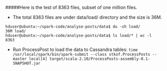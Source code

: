 #####Here is the test of 8363 files, subset of one million files. 

* The total 8363 files are under data/load/ directory and the size is 36M.
```
hduser@ubuntu:~/spark-code/analyse-posts/data$ du -sh load/
36M	load/
hduser@ubuntu:~/spark-code/analyse-posts/data$ ls load/* | wc -l
8363
```
* Run ProcessPost to load the data to Cassandra tables:
`time /usr/local/spark/bin/spark-submit --class stkof.ProcessPosts --master local[4] target/scala-2.10/ProcessPosts-assembly-0.1-SNAPSHOT.jar
`
